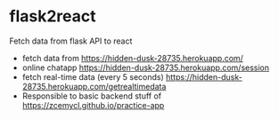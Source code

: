 # flask2react
Fetch data from flask API to react

- fetch data from https://hidden-dusk-28735.herokuapp.com/
- online chatapp https://hidden-dusk-28735.herokuapp.com/session
- fetch real-time data (every 5 seconds) https://hidden-dusk-28735.herokuapp.com/getrealtimedata
- Responsible to basic backend stuff of https://zcemycl.github.io/practice-app
